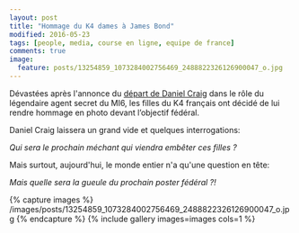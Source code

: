 ```yaml
---
layout: post
title: "Hommage du K4 dames à James Bond"
modified: 2016-05-23
tags: [people, media, course en ligne, equipe de france]
comments: true
image:
  feature: posts/13254859_1073284002756469_2488822326126900047_o.jpg
---
```


Dévastées après l'annonce du [départ de Daniel Craig](http://www.lesinrocks.com/2016/05/20/cinema/daniel-craig-ne-jouera-plus-james-bond-remplacant-etre-deja-connu-11829458/) dans le rôle du légendaire agent secret du MI6, les filles du K4 français ont décidé de lui rendre hommage en photo devant l’objectif fédéral.

Daniel Craig laissera un grand vide et quelques interrogations:

*Qui sera le prochain méchant qui viendra embêter ces filles ?*

Mais surtout, aujourd'hui, le monde entier n'a qu'une question en tête:

*Mais quelle sera la gueule du prochain poster fédéral ?!*

{% capture images %}
/images/posts/13254859_1073284002756469_2488822326126900047_o.jpg
{% endcapture %}
{% include gallery images=images cols=1 %}
